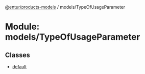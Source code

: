 [@entur/products-models](../README.md) / models/TypeOfUsageParameter

# Module: models/TypeOfUsageParameter

## Classes

- [default](../classes/models_TypeOfUsageParameter.default.md)
